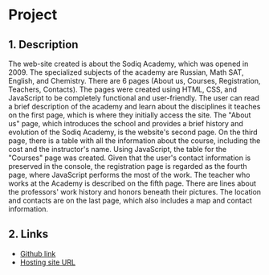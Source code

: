 # Project

## 1. Description

The web-site created is about the Sodiq Academy, which was opened in 2009. The specialized subjects of the academy are Russian, Math SAT, English, and Chemistry. There are 6 pages (About us, Courses, Registration, Teachers, Contacts). The pages were created using HTML, CSS, and JavaScript to be completely functional and user-friendly.
The user can read a brief description of the academy and learn about the disciplines it teaches on the first page, which is where they initially access the site.
The "About us" page, which introduces the school and provides a brief history and evolution of the Sodiq Academy, is the website's second page. On the third page, there is a table with all the information about the course, including the cost and the instructor's name. Using JavaScript, the table for the "Courses" page was created. Given that the user's contact information is preserved in the console, the registration page is regarded as the fourth page, where JavaScript performs the most of the work. The teacher who works at the Academy is described on the fifth page. There are lines about the professors' work history and honors beneath their pictures. The location and contacts are on the last page, which also includes a map and contact information.

## 2. Links

- [Github link](https://github.com/wiut13789/cw_1_web_technology_00013789.git)
- [Hosting site URL](https://wiut13789.github.io/WT_CW1_00013789)
